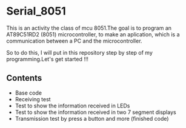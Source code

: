 # Serial_8051

This is an activity the class of mcu 8051.The goal is to program an AT89C51RD2 (8051) microcontroller, to make an aplication, which is a communication between a PC and the microcontroller.

So to do this, I will put in this repository step by step of my programming.Let's get started !!!

## Contents

  - Base code
  - Receiving test
  - Test to show the information received in LEDs
  - Test to show the information received in two 7 segment displays 
  - Transmission test by press a button and more (finished code)
